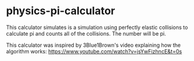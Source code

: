 # physics-pi-calculator
This calculator simulates is a simulation using perfectly elastic collisions to calculate pi and counts all of the collisions. The number will be pi.

This calculator was inspired by 3Blue1Brown's video explaining how the algorithm works:
https://www.youtube.com/watch?v=jsYwFizhncE&t=0s
